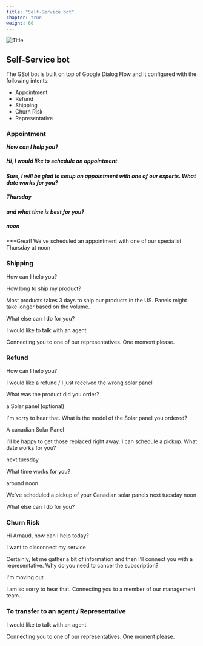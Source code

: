 ```yaml
---
title: "Self-Service bot"
chapter: true
weight: 60
---
```


![Title](/images/Login.PNG)

## Self-Service bot

The GSol bot is built on top of Google Dialog Flow and it configured with the following intents:

- Appointment
- Refund
- Shipping
- Churn Risk
- Representative


### Appointment
***How can I help you?***

##### Hi, I would like to schedule an appointment

***Sure, I will be glad to setup an appointment with one of our experts. What date works for you?***

##### Thursday

***and what time is best for you?***

##### noon

***Great! We've scheduled an appointment with one of our specialist Thursday at noon

### Shipping
How can I help you?

How long to ship my product?

Most products takes 3 days to ship our products in the US. Panels might take longer based on the volume.

What else can I do for you?

I would like to talk with an agent

Connecting you to one of our representatives. One moment please.

 

### Refund
How can I help you?

I would like a refund / I just received the wrong solar panel

What was the product did you order?

a Solar panel (optional)

I'm sorry to hear that. What is the model of the Solar panel you ordered?

A canadian Solar Panel

I’ll be happy to get those replaced right away. I can schedule a pickup. What date works for you?

next tuesday

What time works for you?

around noon

We've scheduled a pickup of your Canadian solar panels next tuesday noon

What else can I do for you?

### Churn Risk
Hi Arnaud, how can I help today?

I want to disconnect my service

Certainly, let me gather a bit of information and then I’ll connect you with a representative. Why do you need to cancel the subscription?

I'm moving out

I am so sorry to hear that. Connecting you to a member of our management team..

 

### To transfer to an agent / Representative
I would like to talk with an agent

Connecting you to one of our representatives. One moment please.

